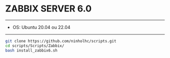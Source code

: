 # ZABBIX SERVER 6.0

---

- OS: Ubuntu 20.04 ou 22.04

---

```bash
git clone https://github.com/ninholhc/scripts.git
cd scripts/Scripts/Zabbix/
bash install_zabbix6.sh
```
